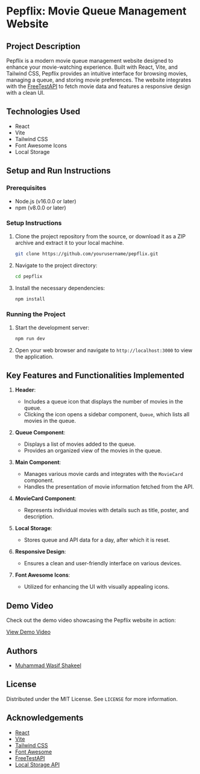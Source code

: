 # Pepflix: Movie Queue Management Website

## Project Description

Pepflix is a modern movie queue management website designed to enhance your movie-watching experience. Built with React, Vite, and Tailwind CSS, Pepflix provides an intuitive interface for browsing movies, managing a queue, and storing movie preferences. The website integrates with the [FreeTestAPI](https://freetestapi.com/api/v1/movies) to fetch movie data and features a responsive design with a clean UI.

## Technologies Used

- React
- Vite
- Tailwind CSS
- Font Awesome Icons
- Local Storage

## Setup and Run Instructions

### Prerequisites

- Node.js (v16.0.0 or later)
- npm (v8.0.0 or later)

### Setup Instructions

1. Clone the project repository from the source, or download it as a ZIP archive and extract it to your local machine.
    ```bash
    git clone https://github.com/yourusername/pepflix.git
    ```
2. Navigate to the project directory:
    ```bash
    cd pepflix
    ```
3. Install the necessary dependencies:
    ```bash
    npm install
    ```

### Running the Project

1. Start the development server:
    ```bash
    npm run dev
    ```
2. Open your web browser and navigate to `http://localhost:3000` to view the application.

## Key Features and Functionalities Implemented

1. **Header**:
    - Includes a queue icon that displays the number of movies in the queue.
    - Clicking the icon opens a sidebar component, `Queue`, which lists all movies in the queue.

2. **Queue Component**:
    - Displays a list of movies added to the queue.
    - Provides an organized view of the movies in the queue.

3. **Main Component**:
    - Manages various movie cards and integrates with the `MovieCard` component.
    - Handles the presentation of movie information fetched from the API.

4. **MovieCard Component**:
    - Represents individual movies with details such as title, poster, and description.

5. **Local Storage**:
    - Stores queue and API data for a day, after which it is reset.

6. **Responsive Design**:
    - Ensures a clean and user-friendly interface on various devices.

7. **Font Awesome Icons**:
    - Utilized for enhancing the UI with visually appealing icons.

## Demo Video

Check out the demo video showcasing the Pepflix website in action:

<a href="https://www.linkedin.com/embed/feed/update/urn:li:ugcPost:7230612567600074752?compact=1" target="_blank" rel="noopener noreferrer">View Demo Video</a>

## Authors

- [Muhammad Wasif Shakeel](https://github.com/mwasifshkeel)

## License

Distributed under the MIT License. See `LICENSE` for more information.

## Acknowledgements

- [React](https://reactjs.org/)
- [Vite](https://vitejs.dev/)
- [Tailwind CSS](https://tailwindcss.com/)
- [Font Awesome](https://fontawesome.com/)
- [FreeTestAPI](https://freetestapi.com/api/v1/movies)
- [Local Storage API](https://developer.mozilla.org/en-US/docs/Web/API/Window/localStorage)
